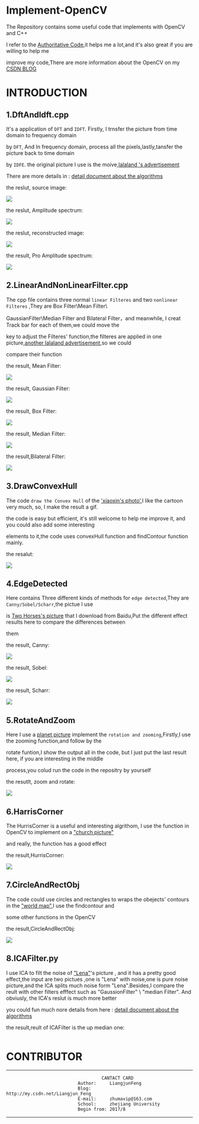 # Implement-OpenCV
The Repository contains some useful code that implements with OpenCV and C++  

I refer to the [Authoritative Code](https://github.com/opencv/opencv),it helps me a lot,and it's also great if you are willing to help me

improve my code,There are more information about the OpenCV on my [CSDN BLOG](http://write.blog.csdn.net/postlist)

# INTRODUCTION

## 1.DftAndIdft.cpp
It's a application of `DFT` and `IDFT`. Firstly, I trnsfer the picture from time domain to frequency domain

by `DFT`, And In frequency domain, process all the pixels,lastly,tansfer the picture back to time domain

by `IDFE`. the original picture I use is the moive,[lalaland 's advertisement](https://github.com/LiangjunFeng/Implement-OpenCV/blob/master/Picture/DftAndIdft/lalaland_2.jpg) 

There are more details in :  [detail document about the algorithms](http://blog.csdn.net/baimafujinji/article/details/51724371)

the reslut, source image:

  
  ![](https://github.com/LiangjunFeng/Implement-OpenCV/blob/master/Picture/DftAndIdft/Source%20Image.png)
 


the reslut, Amplitude spectrum:

  
  ![](https://github.com/LiangjunFeng/Implement-OpenCV/blob/master/Picture/DftAndIdft/Amplitude%20spectrum.png) 
 


the reslut, reconstructed image:


  
  ![](https://github.com/LiangjunFeng/Implement-OpenCV/blob/master/Picture/DftAndIdft/reconstructed%20image.png) 


the result, Pro Amplitude spectrum:

  
  ![](https://github.com/LiangjunFeng/Implement-OpenCV/blob/master/Picture/DftAndIdft/Pro%20Amplitude%20spectrum.png) 
  
 
## 2.LinearAndNonLinearFilter.cpp
The cpp file contains three normal `linear Filteres` and two `nonlinear Filteres` ,They are Box Filter\Mean Filter\
 
GaussianFilter\Median Filter and Bilateral Filter，and meanwhile, I creat Track bar for each of them,we could move the 
 
key to adjust the Filteres' function,the filteres are applied in one picture,[another lalaland advertisement](https://github.com/LiangjunFeng/Implement-OpenCV/blob/master/Picture/LinearAndNonlinearFilter/lalaland_1.jpeg),so we could 
 
compare their function
 
the result, Mean Filter:
 
![](https://github.com/LiangjunFeng/Implement-OpenCV/blob/master/Picture/LinearAndNonlinearFilter/Median.png)
 
the result, Gaussian Filter:
 
![](https://github.com/LiangjunFeng/Implement-OpenCV/blob/master/Picture/LinearAndNonlinearFilter/Gaussian.png)
 
the result, Box Filter:
 
![](https://github.com/LiangjunFeng/Implement-OpenCV/blob/master/Picture/LinearAndNonlinearFilter/BoxFilter.png)
 
the result, Median Filter:
 
![](https://github.com/LiangjunFeng/Implement-OpenCV/blob/master/Picture/LinearAndNonlinearFilter/Median.png)
 
the result,Bilateral Filter:
 
![](https://github.com/LiangjunFeng/Implement-OpenCV/blob/master/Picture/LinearAndNonlinearFilter/Bilateral.png)
 
 ## 3.DrawConvexHull
The code `draw the Convex Hull` of the ['xiaoxin's photo'](https://github.com/LiangjunFeng/Implement-OpenCV/blob/master/Picture/DrawConvexHull/xiaoxin.jpg),I like the cartoon very much, so, I make the result a gif.
 
the code is easy but efficient, it's still welcome to help me improve it, and you could also add some interesting 

elements to it,the code uses convexHull function and findContour function mainly.

the resalut:

![](https://github.com/LiangjunFeng/Implement-OpenCV/blob/master/Picture/DrawConvexHull/xiaoxin.gif)
 
 ## 4.EdgeDetected
Here contains Three different kinds of methods for `edge detected`,They are `Canny/Sobel/Scharr`,the pictue I use 

is [Two Horses's picture](https://github.com/LiangjunFeng/Implement-OpenCV/blob/master/Picture/EdgeDetected/horse.jpg) that I download from Baidu,Put the different effect results here to compare the differences between 

them

the result, Canny:

![](https://github.com/LiangjunFeng/Implement-OpenCV/blob/master/Picture/EdgeDetected/Canny.png)

the result, Sobel:

![](https://github.com/LiangjunFeng/Implement-OpenCV/blob/master/Picture/EdgeDetected/Sobel.png)

the result, Scharr:

![](https://github.com/LiangjunFeng/Implement-OpenCV/blob/master/Picture/EdgeDetected/Scharr.png)

## 5.RotateAndZoom
Here I use a [planet picture](https://github.com/LiangjunFeng/Implement-OpenCV/blob/master/Picture/EdgeDetected/planet.png) implement the `rotation and zooming`,Firstly,I use the zooming function,and follow by the

rotate funtion,I show the output all in the code, but I just put the last result here, if you are interesting in the middle 

process,you colud run the code in the repositry by yourself

the resutlt, zoom and rotate:

![](https://github.com/LiangjunFeng/Implement-OpenCV/blob/master/Picture/RotateAndZoom/planet_Rotate.png)


## 6.HarrisCorner
The HurrisCorner is a useful and interesting algrithom, I use the function in OpenCV to implement on a ["church picture"](https://github.com/LiangjunFeng/Implement-OpenCV/blob/master/Picture/HurrisCorner/church.png)

and really, the function has a good effect

the result,HurrisCorner:

![](https://github.com/LiangjunFeng/Implement-OpenCV/blob/master/Picture/HurrisCorner/harricorner.png)

## 7.CircleAndRectObj
The code could use circles and rectangles to wraps the obejects' contours in the ["world map"](https://github.com/LiangjunFeng/Implement-OpenCV/blob/master/Picture/HurrisCorner/map_1.png),I use the findcontour and 

some other functions in the OpenCV

the result,CircleAndRectObj:

![](https://github.com/LiangjunFeng/Implement-OpenCV/blob/master/Picture/CircleAndRectObej/map.gif)

## 8.ICAFilter.py
I use ICA to filt the noise of ["Lena"]()'s picture , and it has a pretty good effect,the input are two pictues ,one is "Lena" with noise,one is pure noise picture,and the ICA splits much noise form "Lena".Besides,I compare the reult with other filters efffect such as "GaussionFilter" \ "median Filter"\. And obviusly, the ICA's reslut is much more better

you could fun much nore details from here : [detail document about the algorithms]()

the result,reult of ICAFilter is the up median one:

![]()

 
 # CONTRIBUTOR

-----------------------------------------------------------------------
                                        CANTACT CARD
                               Author:     LiangjunFeng
                               Blog:       http://my.csdn.net/Liangjun_Feng
                               E-mail:     zhumavip@163.com
                               School:     zhejiang University
                               Begin from: 2017/8
-----------------------------------------------------------------------
   
